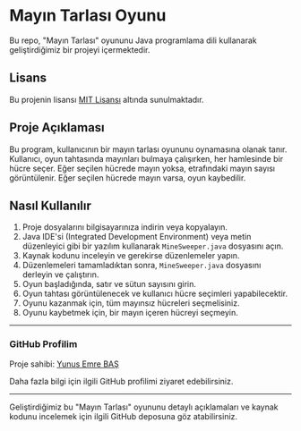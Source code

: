 # Mayın Tarlası Oyunu

Bu repo, "Mayın Tarlası" oyununu Java programlama dili kullanarak geliştirdiğimiz bir projeyi içermektedir.

## Lisans

Bu projenin lisansı [MIT Lisansı](https://opensource.org/licenses/MIT) altında sunulmaktadır.

## Proje Açıklaması

Bu program, kullanıcının bir mayın tarlası oyununu oynamasına olanak tanır. Kullanıcı, oyun tahtasında mayınları bulmaya çalışırken, her hamlesinde bir hücre seçer. Eğer seçilen hücrede mayın yoksa, etrafındaki mayın sayısı görüntülenir. Eğer seçilen hücrede mayın varsa, oyun kaybedilir.

## Nasıl Kullanılır

1. Proje dosyalarını bilgisayarınıza indirin veya kopyalayın.
2. Java IDE'si (Integrated Development Environment) veya metin düzenleyici gibi bir yazılım kullanarak `MineSweeper.java` dosyasını açın.
3. Kaynak kodunu inceleyin ve gerekirse düzenlemeler yapın.
4. Düzenlemeleri tamamladıktan sonra, `MineSweeper.java` dosyasını derleyin ve çalıştırın.
5. Oyun başladığında, satır ve sütun sayısını girin.
6. Oyun tahtası görüntülenecek ve kullanıcı hücre seçimleri yapabilecektir.
7. Oyunu kazanmak için, tüm mayınsız hücreleri seçmelisiniz.
8. Oyunu kaybetmek için, bir mayın içeren hücreyi seçmeyin.

---
### GitHub Profilim

Proje sahibi: [Yunus Emre BAŞ](https://github.com/emreyunubas)

Daha fazla bilgi için ilgili GitHub profilimi ziyaret edebilirsiniz.

---

Geliştirdiğimiz bu "Mayın Tarlası" oyununu detaylı açıklamaları ve kaynak kodunu incelemek için ilgili GitHub deposuna göz atabilirsiniz.
